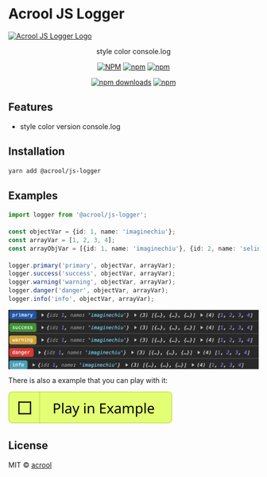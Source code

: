 # Acrool JS Logger

<a href="https://acrool-react-iconsvg.pages.dev/" title="Acrool JS Logger - style color console.log">
    <img src="https://acrool-js-logger.pages.dev/og.webp" alt="Acrool JS Logger Logo" />
</a>

<p align="center">
   style color console.log
</p>


<div align="center">

[![NPM](https://img.shields.io/npm/v/@acrool/js-logger.svg?style=for-the-badge)](https://www.npmjs.com/package/@acrool/js-logger)
[![npm](https://img.shields.io/bundlejs/size/@acrool/js-logger?style=for-the-badge)](https://github.com/acrool/js-logger/blob/main/LICENSE)
[![npm](https://img.shields.io/npm/l/@acrool/js-logger?style=for-the-badge)](https://github.com/acrool/acrool-js-logger/blob/main/LICENSE)

[![npm downloads](https://img.shields.io/npm/dm/@acrool/js-logger.svg?style=for-the-badge)](https://www.npmjs.com/package/@acrool/js-logger)
[![npm](https://img.shields.io/npm/dt/@acrool/js-logger.svg?style=for-the-badge)](https://www.npmjs.com/package/@acrool/js-logger)


</div>



## Features

- style color version console.log

## Installation

```bash
yarn add @acrool/js-logger
```

## Examples

```ts
import logger from '@acrool/js-logger';

const objectVar = {id: 1, name: 'imaginechiu'}; 
const arrayVar = [1, 2, 3, 4]; 
const arrayObjVar = [{id: 1, name: 'imaginechiu'}, {id: 2, name: 'selinwu'}, {id: 3, name: 'garychien'}]; 

logger.primary('primary', objectVar, arrayVar);
logger.success('success', objectVar, arrayVar);
logger.warning('warning', objectVar, arrayVar);
logger.danger('danger', objectVar, arrayVar);
logger.info('info', objectVar, arrayVar);

```

<img src="./preview.png" align="center" style="width: 700px;max-width: 100%"/>




There is also a example that you can play with it:

[![Play react-editext-example](https://raw.githubusercontent.com/acrool/acrool-js-logger/main/play-in-example-button.svg)](https://acrool-js-logger.pages.dev)


## License

MIT © [acrool](https://github.com/acrool)

